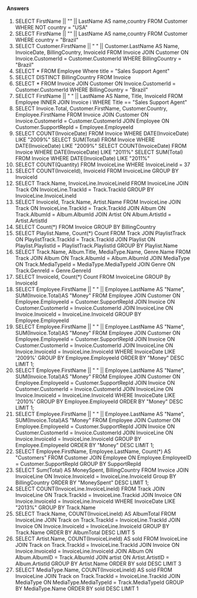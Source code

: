 #### Answers

1. SELECT FirstName || "" ||  LastName AS name,country FROM Customer WHERE NOT country = "USA"
2. SELECT FirstName || "" ||  LastName AS name,country FROM Customer WHERE country = "Brazil"
3. SELECT Customer.FirstName || " " || Customer.LastName AS Name, InvoiceDate, BillingCountry, InvoiceId FROM Invoice 
JOIN Customer ON Invoice.CustomerId = Customer.CustomerId
WHERE BillingCountry = "Brazil"
4. SELECT * FROM Employee Where title = "Sales Support Agent"
5. SELECT DISTINCT BillingCountry FROM Invoice
6. SELECT * FROM Invoice 
JOIN Customer ON Invoice.CustomerId = Customer.CustomerId
WHERE BillingCountry = "Brazil"
7. SELECT FirstName || " " || LastName AS Name, Title, InvoiceId FROM Employee 
INNER JOIN Invoice i WHERE Title == "Sales Support Agent" 
8. SELECT Invoice.Total, Customer.FirstName, Customer.Country, Employee.FirstName FROM Invoice 
JOIN Customer ON Invoice.CustomerId = Customer.CustomerId
JOIN Employee ON Customer.SupportRepId = Employee.EmployeeId
9. SELECT COUNT(InvoiceDate) FROM Invoice WHERE DATE(InvoiceDate) LIKE "2009%"
SELECT SUM(Total) FROM Invoice WHERE DATE(InvoiceDate) LIKE "2009%"
SELECT COUNT(InvoiceDate) FROM Invoice WHERE DATE(InvoiceDate) LIKE "2011%"
SELECT SUM(Total) FROM Invoice WHERE DATE(InvoiceDate) LIKE "2011%"
10. SELECT COUNT(Quantity) FROM InvoiceLine WHERE InvoiceLineId = 37
11. SELECT COUNT(InvoiceId), InvoiceId FROM InvoiceLine GROUP BY InvoiceId
12. SELECT Track.Name, InvoiceLine.InvoiceLineId FROM InvoiceLine 
JOIN Track ON InvoiceLine.TrackId = Track.TrackId
GROUP BY InvoiceLine.InvoiceLineId
13. SELECT InvoiceId, Track.Name, Artist.Name FROM InvoiceLine 
JOIN Track ON InvoiceLine.TrackId = Track.TrackId 
JOIN Album ON Track.AlbumId = Album.AlbumId
JOIN Artist ON Album.ArtistId = Artist.ArtistId
14. SELECT Count(*) FROM Invoice
GROUP BY BillingCountry
15. SELECT Playlist.Name, Count(*) Count FROM Track 
JOIN PlaylistTrack ON PlaylistTrack.TrackId = Track.TrackId
JOIN Playlist ON Playlist.PlaylistId = PlaylistTrack.PlaylistId
GROUP BY Playlist.Name
16. SELECT Track.Name, Album.Title, MediaType.Name, Genre.Name FROM Track 
JOIN Album ON Track.AlbumId = Album.AlbumId 
JOIN MediaType ON Track.MediaTypeId = MediaType.MediaTypeId
JOIN Genre ON  Track.GenreId = Genre.GenreId 
17. SELECT InvoiceId, Count(*) Count FROM InvoiceLine 
GROUP By InvoiceId
18. SELECT Employee.FirstName || " " || Employee.LastName AS "Name", SUM(Invoice.Total)AS "Money" FROM Employee
JOIN Customer ON Employee.EmployeeId = Customer.SupportRepId
JOIN Invoice ON Customer.CustomerId = Invoice.CustomerId
JOIN InvoiceLine ON Invoice.InvoiceId = InvoiceLine.InvoiceId
GROUP BY Employee.EmployeeId
19. SELECT Employee.FirstName || " " || Employee.LastName AS "Name", SUM(Invoice.Total)AS "Money" FROM Employee
JOIN Customer ON Employee.EmployeeId = Customer.SupportRepId
JOIN Invoice ON Customer.CustomerId = Invoice.CustomerId
JOIN InvoiceLine ON Invoice.InvoiceId = InvoiceLine.InvoiceId
WHERE InvoiceDate LIKE '2009%'
GROUP BY Employee.EmployeeId
ORDER BY "Money" DESC
LIMIT 1;
20. SELECT Employee.FirstName || " " || Employee.LastName AS "Name", SUM(Invoice.Total)AS "Money" FROM Employee
JOIN Customer ON Employee.EmployeeId = Customer.SupportRepId
JOIN Invoice ON Customer.CustomerId = Invoice.CustomerId
JOIN InvoiceLine ON Invoice.InvoiceId = InvoiceLine.InvoiceId
WHERE InvoiceDate LIKE '2010%'
GROUP BY Employee.EmployeeId
ORDER BY "Money" DESC
LIMIT 1;
21. SELECT Employee.FirstName || " " || Employee.LastName AS "Name", SUM(Invoice.Total)AS "Money" FROM Employee
JOIN Customer ON Employee.EmployeeId = Customer.SupportRepId
JOIN Invoice ON Customer.CustomerId = Invoice.CustomerId
JOIN InvoiceLine ON Invoice.InvoiceId = InvoiceLine.InvoiceId
GROUP BY Employee.EmployeeId
ORDER BY "Money" DESC
LIMIT 1;
22. SELECT Employee.FirstName, Employee.LastName, Count(*) AS "Customers" FROM Customer 
JOIN Employee ON Employee.EmployeeID = Customer.SupportRepId 
GROUP BY SupportRepId
23. SELECT Sum(Total) AS MoneySpent, BillingCountry FROM Invoice
JOIN InvoiceLine ON Invoice.InvoiceId = InvoiceLine.InvoiceId
Group BY BillingCountry
ORDER BY "MoneySpent" DESC
LIMIT 1;
24. SELECT COUNT(InvoiceLine.InvoiceLineId) FROM Track
JOIN InvoiceLine ON Track.TrackId = InvoiceLine.Trackid
JOIN Invoice ON Invoice.InvoiceId = InvoiceLine.InvoiceId
WHERE InvoiceDate LIKE "2013%"
GROUP BY Track.Name
25. SELECT Track.Name, COUNT(InvoiceLineId) AS AlbumTotal FROM InvoiceLine 
JOIN Track on Track.TrackId = InvoiceLine.TrackId 
JOIN Invoice ON Invoice.InvoiceId = InvoiceLine.InvoiceId 
GROUP BY Track.Name 
ORDER BY AlbumTotal 
DESC LIMIT 5
26. SELECT Artist.Name, COUNT(InvoiceLineId) AS sold FROM InvoiceLine 
JOIN Track on Track.TrackId = InvoiceLine.TrackId 
JOIN Invoice ON Invoice.InvoiceId = InvoiceLine.InvoiceId 
JOIN Album ON Album.AlbumID = Track.AlbumId 
JOIN artist ON Artist.ArtistID = Album.ArtistId 
GROUP BY Artist.Name 
ORDER BY sold 
DESC LIMIT 3
27. SELECT MediaType.Name, COUNT(InvoiceLineId) AS sold FROM InvoiceLine 
JOIN Track on Track.TrackId = InvoiceLine.TrackId 
JOIN MediaType ON MediaType.MediaTypeId = Track.MediaTypeId 
GROUP BY MediaType.Name 
ORDER BY sold 
DESC LIMIT 1
